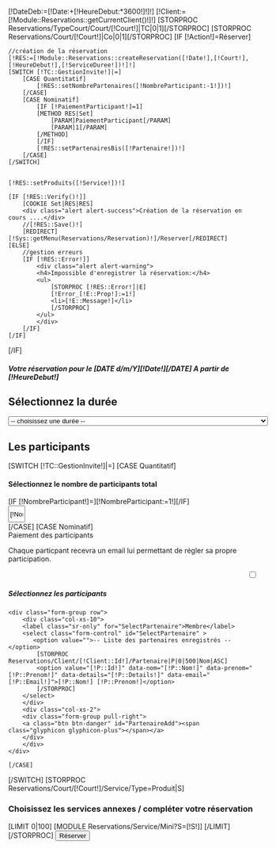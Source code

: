 [!DateDeb:=[!Date:+[!HeureDebut:*3600!]!]!]
[!Client:=[!Module::Reservations::getCurrentClient()!]!]
[STORPROC Reservations/TypeCourt/Court/[!Court!]|TC|0|1][/STORPROC]
[STORPROC Reservations/Court/[!Court!]|Co|0|1][/STORPROC]
[IF [!Action!]=Réserver]

    //création de la réservation
    [!RES:=[!Module::Reservations::createReservation([!Date!],[!Court!],[!HeureDebut!],[!ServiceDuree!])!]!]
    [SWITCH [!TC::GestionInvite!]|=]
        [CASE Quantitatif]
            [!RES::setNombrePartenaires([!NombreParticipant:-1!])!]
        [/CASE]
        [CASE Nominatif]
            [IF [!PaiementParticipant!]=1]
            [METHOD RES|Set]
                [PARAM]PaiementParticipant[/PARAM]
                [PARAM]1[/PARAM]
            [/METHOD]
            [/IF]
            [!RES::setPartenairesBis([!Partenaire!])!]
        [/CASE]
    [/SWITCH]


    [!RES::setProduits([!Service!])!]

    [IF [!RES::Verify()!]]
        [COOKIE Set|RES|RES]
        <div class="alert alert-success">Création de la réservation en cours ....</div>
        //[!RES::Save()!]
        [REDIRECT][!Sys::getMenu(Reservations/Reservation)!]/Reserver[/REDIRECT]
    [ELSE]
        //gestion erreurs
        [IF [!RES::Error!]]
            <div class="alert alert-warning">
            <h4>Impossible d'enregistrer la réservation:</h4>
            <ul>
                [STORPROC [!RES::Error!]|E]
                [!Error_[!E::Prop!]:=1!]
                <li>[!E::Message!]</li>
                [/STORPROC]
            </ul>
            </div>
        [/IF]
    [/IF]
[/IF]



<form action="" method="POST">
<input type="hidden" name="Date" value="[!Date!]" />
<input type="hidden" name="Court" value="[!Court!]" />
<input type="hidden" name="HeureDebut" value="[!HeureDebut!]" />
<div class="row">
    <div class="col-md-12">
        <h5>Votre réservation pour le [DATE d/m/Y][!Date!][/DATE] A partir  de [!HeureDebut!]</h5>
        <h2>Sélectionnez la durée</h2>
        <select name="ServiceDuree"  class="form-control">
            <option value=""> -- choisissez une durée -- </option>
            [STORPROC Reservations/Court/[!Court!]/Service/Type=Reservation|S]
                <option value="[!S::Id!]" [IF [!ServiceDuree!]=[!S::Id!]]selected="selected"[/IF]>[!S::Titre!] -  [!Utils::getPrice([!S::getTarif([!Client!],[!DateDeb!],[!DateDeb:+3600!])!])!] €</option>
            [/STORPROC]
            [STORPROC Reservations/TypeCourt/Court/[!Court!]|TC]
                [STORPROC Reservations/TypeCourt/[!TC::Id!]/Service/Type=Reservation|S]
                    <option value="[!S::Id!]" [IF [!ServiceDuree!]=[!S::Id!]]selected="selected"[/IF]>[!S::Titre!] -  [!Utils::getPrice([!S::getTarif([!Client!],[!DateDeb!],[!DateDeb:+3600!])!])!] €</option>
                [/STORPROC]
            [/STORPROC]
    </select>
    <h2>Les participants</h2>
[SWITCH [!TC::GestionInvite!]|=]
    [CASE Quantitatif]
    <div class="well" style="overflow:hidden">
        <div class="row">
            <div class="col-xs-7">
                <h4>Sélectionnez le nombre de participants total</h4>
            </div>
            [IF [!NombreParticipant!]=][!NombreParticipant:=1!][/IF]
            <div class="col-xs-5">
                <a class="btn btn-danger pull-right" onclick="on[!S::Id!]Plus()"><span class="glyphicon glyphicon-plus"></span></a>
                <input type="text" class=" pull-right" style="width: 34px;height: 34px;text-align: center;" name="NombreParticipant" id="NombreParticipant" value="[!NombreParticipant!]"/>
                <a class="btn btn-danger pull-right" onclick="on[!S::Id!]Moins()"><span class="glyphicon glyphicon-minus"></span></a>
                <script>
                    function on[!S::Id!]Plus(){
                        if ($('#NombreParticipant').val()<100)
                            $('#NombreParticipant').val(parseInt($('#NombreParticipant').val())+1);
                    }
                    function on[!S::Id!]Moins(){
                        if ($('#NombreParticipant').val()>1)
                            $('#NombreParticipant').val(parseInt($('#NombreParticipant').val())-1);
                    }
                </script>
            </div>
        </div>
    </div>
    [/CASE]
    [CASE Nominatif]
    <div class="form-group group-PaiementParticipant row">
        <label class="col-sm-7 control-label">Paiement des participants
            <p style="font-weight: normal;">Chaque particpant recevra un email lui permettant de régler sa propre participation.</p>
        </label>
        <div class="col-sm-5" style="text-align: right;">
            <input type="checkbox" name="PaiementParticipant" [IF [!PaiementParticipant!]]checked="checked"[/IF] class="switch pull-right" value="1">
        </div>
    </div>
    <h5>Sélectionnez les participants</h5>
    <div id="Partenaires">
    </div>

    <div class="form-group row">
        <div class="col-xs-10">
        <label class="sr-only" for="SelectPartenaire">Membre</label>
        <select class="form-control" id="SelectPartenaire" >
           <option value="">-- Liste des partenaires enregistrés --</option>
            [STORPROC Reservations/Client/[!Client::Id!]/Partenaire|P|0|500|Nom|ASC]
            <option value="[!P::Id!]" data-nom="[!P::Nom!]" data-prenom="[!P::Prenom!]" data-details="[!P::Details!]" data-email="[!P::Email!]">[!P::Nom!] [!P::Prenom!]</option>
            [/STORPROC]
        </select>
        </div>
        <div class="col-xs-2">
        <div class="form-group pull-right">
        <a class="btn btn-danger" id="PartenaireAdd"><span class="glyphicon glyphicon-plus"></span></a>
        </div>
        </div>
    </div>

    [/CASE]
[/SWITCH]
    [STORPROC Reservations/Court/[!Court!]/Service/Type=Produit|S]
        <h3>Choisissez les services annexes / compléter votre réservation</h3>
        [LIMIT 0|100]
            [MODULE Reservations/Service/Mini?S=[!S!]]
        [/LIMIT]
    [/STORPROC]
    <input type="submit" name="Action" value="Réserver" class="btn btn-success btn-lg btn-block" />
</div>
</div>
        </form>
<script>
$('#PartenaireAdd').on('click',function () {
    //récupération du partenaire sélectionné

    var id = $('#SelectPartenaire option:selected').val();
    if (!id||$('#part-'+id)[0])return;
    var nom = $('#SelectPartenaire option:selected').attr('data-nom');
    var prenom = $('#SelectPartenaire option:selected').attr('data-prenom');
    var details = $('#SelectPartenaire option:selected').attr('data-details');
    var email = $('#SelectPartenaire option:selected').attr('data-email');
    addPartenaire(id,nom,email,prenom,details);
});
var partenaire= 0;
function addPartenaire(id,nom,email,prenom,details) {
    [IF [!Co::Capacite!]]
        [!Part:=[!Co::Capacite!]-1!]
        if(partenaire >= [!Part!]) return false;
        if(partenaire == [!Part!] - 1) $('#PartenaireAjout').hide();
    [/IF]
    if (!nom)nom='';
    if (!email)email='';
    if (!prenom)prenom='';
    if (!details)details='';
    partenaire++;
    console.log('Ajout partenaire',partenaire);
    $('#Partenaires').append($('<div class="btn-tennis del" data-nom="'+nom+'" data-id="'+id+'" data-details="'+details+'" id="part-'+id+'" onclick="suppPartenaire('+id+')">'+
        '<input type="hidden" name="Partenaire['+partenaire+'][Details]" value="'+details+'" />'+
        '<input type="hidden" name="Partenaire['+partenaire+'][Id]" value="'+id+'" />'+
        '<input type="hidden" name="Partenaire['+partenaire+'][Nom]" value="'+nom+'" />'+
        '<input type="hidden" name="Partenaire['+partenaire+'][Prenom]" value="'+prenom+'" />'+
        '<input type="hidden" name="Partenaire['+partenaire+'][Email]" value="'+email+'" />'+
        '<a class="btn btn-danger pull-right"><span class="glyphicon glyphicon-minus"></span></a>'+
        '<h3>'+nom+' '+prenom+'</h3>'+
        '<p>'+details+'</p>'+
        '</div>'));'[!P::Id!]'
}
function suppPartenaire(id) {
    console.log('supp partenaire',id);
    $('#part-'+id).detach();
    partenaire--;
    $('#PartenaireAjout').show();
}
$(
        function () {
            [IF [!Partenaire!]]
                [STORPROC [!Partenaire!]|P]
                    addPartenaire('[!P::Id!]', '[UTIL ADDSLASHES][!P::Nom!][/UTIL]', '[UTIL ADDSLASHES][!P::Email!][/UTIL]', '[UTIL ADDSLASHES][!P::Prenom!][/UTIL]','[UTIL ADDSLASHES][!P::Details!][/UTIL]');
                [/STORPROC]
            [/IF]
        }
);
</script>